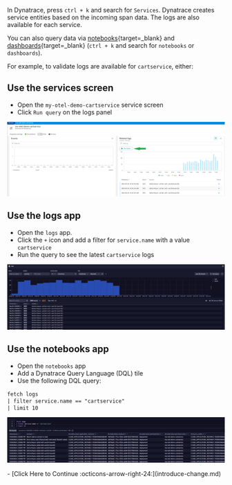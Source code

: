 In Dynatrace, press `ctrl + k` and search for `Services`. Dynatrace creates service entities based on the incoming span data.
The logs are also available for each service.

You can also query data via [notebooks](https://docs.dynatrace.com/docs/observe-and-explore/dashboards-and-notebooks/notebooks){target=_blank}
and [dashboards](https://docs.dynatrace.com/docs/observe-and-explore/dashboards-and-notebooks/dashboards-new){target=_blank} (`ctrl + k` and search for `notebooks` or `dashboards`).

For example, to validate logs are available for `cartservice`, either:

## Use the services screen
* Open the `my-otel-demo-cartservice` service screen
* Click `Run query` on the logs panel

![logs on services screen](images/logs-on-service-screen.png)

## Use the logs app
* Open the `logs` app.
* Click the `+` icon and add a filter for `service.name` with a value `cartservice`
* Run the query to see the latest `cartservice` logs

![cart service logs](images/logs-screen-cartservice-filter.png)

## Use the notebooks app
* Open the `notebooks` app
* Add a Dynatrace Query Language (DQL) tile
* Use the following DQL query:

```
fetch logs
| filter service.name == "cartservice"
| limit 10
```

![logs in notebook](images/logs-in-notebook.png)

<div class="grid cards" markdown>
- [Click Here to Continue :octicons-arrow-right-24:](introduce-change.md)
</div>